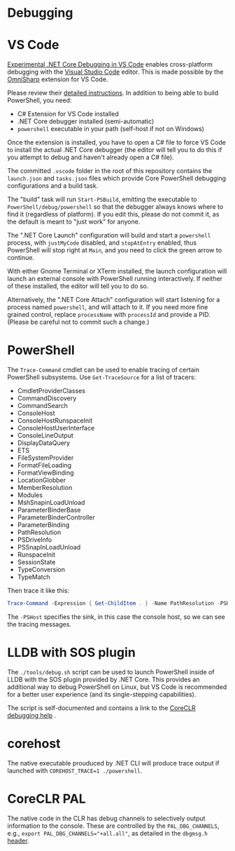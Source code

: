 Debugging
=========

VS Code
=======

[Experimental .NET Core Debugging in VS Code][core-debug] enables
cross-platform debugging with the [Visual Studio Code][vscode] editor.
This is made possible by the [OmniSharp][] extension for VS Code.

Please review their [detailed instructions][vscclrdebugger]. In
addition to being able to build PowerShell, you need:

- C# Extension for VS Code installed
- .NET Core debugger installed (semi-automatic)
- `powershell` executable in your path (self-host if not on Windows)

Once the extension is installed, you have to open a C# file to force VS Code to
install the actual .NET Core debugger (the editor will tell you to do this if
you attempt to debug and haven't already open a C# file).

The committed `.vscode` folder in the root of this repository contains
the `launch.json` and `tasks.json` files which provide Core PowerShell
debugging configurations and a build task.

The "build" task will run `Start-PSBuild`, emitting the executable to
`PowerShell/debug/powershell` so that the debugger always knows where to find it
(regardless of platform). If you edit this, please do not commit it, as the
default is meant to "just work" for anyone.

The ".NET Core Launch" configuration will build and start a `powershell`
process, with `justMyCode` disabled, and `stopAtEntry` enabled, thus PowerShell
will stop right at `Main`, and you need to click the green arrow to continue.

With either Gnome Terminal or XTerm installed, the launch configuration will
launch an external console with PowerShell running interactively. If neither of
these installed, the editor will tell you to do so.

Alternatively, the ".NET Core Attach" configuration will start listening for a
process named `powershell`, and will attach to it. If you need more fine grained
control, replace `processName` with `processId` and provide a PID. (Please be
careful not to commit such a change.)

[core-debug]: https://blogs.msdn.microsoft.com/visualstudioalm/2016/03/10/experimental-net-core-debugging-in-vs-code/
[vscode]: https://code.visualstudio.com/
[OmniSharp]: https://github.com/OmniSharp/omnisharp-vscode
[vscclrdebugger]: http://aka.ms/vscclrdebugger

PowerShell
==========

The `Trace-Command` cmdlet can be used to enable tracing of certain PowerShell
subsystems. Use `Get-TraceSource` for a list of tracers:

* CmdletProviderClasses
* CommandDiscovery
* CommandSearch
* ConsoleHost
* ConsoleHostRunspaceInit
* ConsoleHostUserInterface
* ConsoleLineOutput
* DisplayDataQuery
* ETS
* FileSystemProvider
* FormatFileLoading
* FormatViewBinding
* LocationGlobber
* MemberResolution
* Modules
* MshSnapinLoadUnload
* ParameterBinderBase
* ParameterBinderController
* ParameterBinding
* PathResolution
* PSDriveInfo
* PSSnapInLoadUnload
* RunspaceInit
* SessionState
* TypeConversion
* TypeMatch

Then trace it like this:

```powershell
Trace-Command -Expression { Get-ChildItem . } -Name PathResolution -PSHost
```

The `-PSHost` specifies the sink, in this case the console host, so we can see
the tracing messages.

LLDB with SOS plugin
====================

The `./tools/debug.sh` script can be used to launch PowerShell inside of LLDB
with the SOS plugin provided by .NET Core. This provides an additional way to
debug PowerShell on Linux, but VS Code is recommended for a better user
experience (and its single-stepping capabilities).

The script is self-documented and contains a link to the
[CoreCLR debugging help][clr-debug] .

[clr-debug]: https://github.com/dotnet/coreclr/blob/master/Documentation/building/debugging-instructions.md#debugging-coreclr-on-linux

corehost
========

The native executable prouduced by .NET CLI will produce trace output
if launched with `COREHOST_TRACE=1 ./powershell`.

CoreCLR PAL
===========

The native code in the CLR has debug channels to selectively output
information to the console. These are controlled by the
`PAL_DBG_CHANNELS`, e.g., `export PAL_DBG_CHANNELS="+all.all"`, as
detailed in the `dbgmsg.h` [header][].

[header]: https://github.com/dotnet/coreclr/blob/release/1.0.0-rc2/src/pal/src/include/pal/dbgmsg.h
